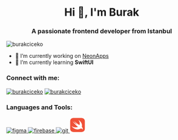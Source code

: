 
<h1 align="center">Hi 👋, I'm Burak</h1>
<h3 align="center">A passionate frontend developer from Istanbul</h3>

<p align="left"> <img src="https://komarev.com/ghpvc/?username=burakciceko&label=Profile%20views&color=0e75b6&style=flat" alt="burakciceko" /> </p>

- 🔭 I’m currently working on [NeonApps](https://github.com/neon-apps) 
- 🌱 I’m currently learning **SwiftUI**

<h3 align="left">Connect with me:</h3>
<p align="left">
<a href="https://linkedin.com/in/burakciceko" target="blank"><img align="center" src="https://raw.githubusercontent.com/rahuldkjain/github-profile-readme-generator/master/src/images/icons/Social/linked-in-alt.svg" alt="burakciceko" height="30" width="40" /></a>
<a href="https://instagram.com/burakciceko" target="blank"><img align="center" src="https://raw.githubusercontent.com/rahuldkjain/github-profile-readme-generator/master/src/images/icons/Social/instagram.svg" alt="burakciceko" height="30" width="40" /></a>
</p>

<h3 align="left">Languages and Tools:</h3>
<p align="left"> <a href="https://www.figma.com/" target="_blank" rel="noreferrer"> <img src="https://www.vectorlogo.zone/logos/figma/figma-icon.svg" alt="figma" width="40" height="40"/> </a> <a href="https://firebase.google.com/" target="_blank" rel="noreferrer"> <img src="https://www.vectorlogo.zone/logos/firebase/firebase-icon.svg" alt="firebase" width="40" height="40"/> </a> <a href="https://git-scm.com/" target="_blank" rel="noreferrer"> <img src="https://www.vectorlogo.zone/logos/git-scm/git-scm-icon.svg" alt="git" width="40" height="40"/> </a> <a href="https://developer.apple.com/swift/" target="_blank" rel="noreferrer"> <img src="https://raw.githubusercontent.com/devicons/devicon/master/icons/swift/swift-original.svg" alt="swift" width="40" height="40"/> </a> </p>
